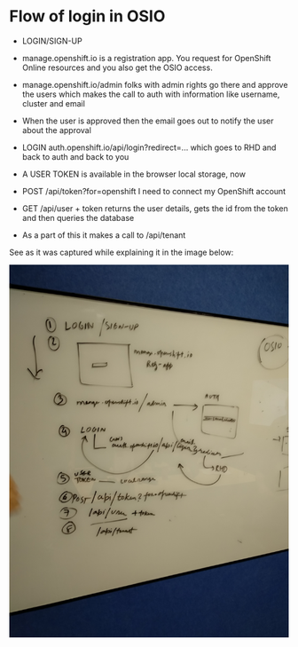 # Flow of login in OSIO

* LOGIN/SIGN-UP

* manage.openshift.io is a registration app. You request for OpenShift Online resources and you also get the OSIO access.

* manage.openshift.io/admin folks with admin rights go there and approve the users which makes the call to auth with information like username, cluster and email

* When the user is approved then the email goes out to notify the user about the approval

* LOGIN auth.openshift.io/api/login?redirect=... which goes to RHD and back to auth and back to you

* A USER TOKEN is available in the browser local storage, now

* POST /api/token?for=openshift I need to connect my OpenShift account

* GET /api/user + token returns the user details, gets the id from the token and then queries the database

* As a part of this it makes a call to /api/tenant 

See as it was captured while explaining it in the image below:

![OSIO Login flow](images/osio-login-flow/osio-login-flow.jpg)

